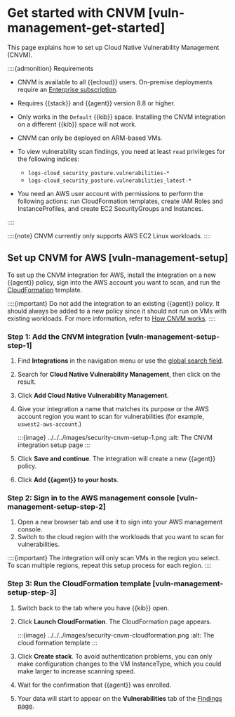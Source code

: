 # Get started with CNVM [vuln-management-get-started]

This page explains how to set up Cloud Native Vulnerability Management (CNVM).

::::{admonition} Requirements
* CNVM is available to all {{ecloud}} users. On-premise deployments require an [Enterprise subscription](https://www.elastic.co/pricing).
* Requires {{stack}} and {{agent}} version 8.8 or higher.
* Only works in the `Default` {{kib}} space. Installing the CNVM integration on a different {{kib}} space will not work.
* CNVM can only be deployed on ARM-based VMs.
* To view vulnerability scan findings, you need at least `read` privileges for the following indices:

    * `logs-cloud_security_posture.vulnerabilities-*`
    * `logs-cloud_security_posture.vulnerabilities_latest-*`

* You need an AWS user account with permissions to perform the following actions: run CloudFormation templates, create IAM Roles and InstanceProfiles, and create EC2 SecurityGroups and Instances.

::::


::::{note}
CNVM currently only supports AWS EC2 Linux workloads.
::::



## Set up CNVM for AWS [vuln-management-setup]

To set up the CNVM integration for AWS, install the integration on a new {{agent}} policy, sign into the AWS account you want to scan, and run the [CloudFormation](https://docs.aws.amazon.com/cloudformation/index.md) template.

::::{important}
Do not add the integration to an existing {{agent}} policy. It should always be added to a new policy since it should not run on VMs with existing workloads. For more information, refer to [How CNVM works](../../../solutions/security/cloud/cloud-native-vulnerability-management.md#vuln-management-overview-how-it-works).
::::



### Step 1: Add the CNVM integration [vuln-management-setup-step-1]

1. Find **Integrations** in the navigation menu or use the [global search field](/explore-analyze/find-and-organize/find-apps-and-objects.md).
2. Search for **Cloud Native Vulnerability Management**, then click on the result.
3. Click **Add Cloud Native Vulnerability Management**.
4. Give your integration a name that matches its purpose or the AWS account region you want to scan for vulnerabilities (for example, `uswest2-aws-account`.)

    :::{image} ../../../images/security-cnvm-setup-1.png
    :alt: The CNVM integration setup page
    :::

5. Click **Save and continue**. The integration will create a new {{agent}} policy.
6. Click **Add {{agent}} to your hosts**.


### Step 2: Sign in to the AWS management console [vuln-management-setup-step-2]

1. Open a new browser tab and use it to sign into your AWS management console.
2. Switch to the cloud region with the workloads that you want to scan for vulnerabilities.

::::{important}
The integration will only scan VMs in the region you select. To scan multiple regions, repeat this setup process for each region.
::::



### Step 3: Run the CloudFormation template [vuln-management-setup-step-3]

1. Switch back to the tab where you have {{kib}} open.
2. Click **Launch CloudFormation**. The CloudFormation page appears.

    :::{image} ../../../images/security-cnvm-cloudformation.png
    :alt: The cloud formation template
    :::

3. Click **Create stack**.  To avoid authentication problems, you can only make configuration changes to the VM InstanceType, which you could make larger to increase scanning speed.
4. Wait for the confirmation that {{agent}} was enrolled.
5. Your data will start to appear on the **Vulnerabilities** tab of the [Findings page](https://www.elastic.co/guide/en/security/current/vuln-management-findings.html).
